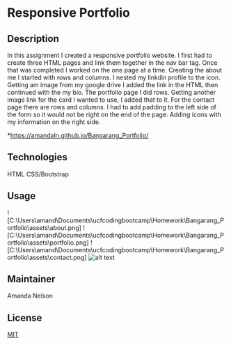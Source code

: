 # Responsive Portfolio
## Description
In this assignment I created a responsive portfolio website. I first had to create three HTML pages and link them together in the nav bar tag. Once that was completed I worked on the one page at a time. Creating the about me I started with rows and columns. I nested my linkdin profile to the icon. Getting am image from my google drive I added the link in the HTML then continued with the my bio. The portfolio page I did rows. Getting another image link for the card I wanted to use, I added that to it. For the contact page there are rows and columns. I had to add padding to the left side of the form so it would not be right on the end of the page. Adding icons with my information on the right side. 

*https://amandaln.github.io/Bangarang_Portfolio/

## Technologies
HTML
CSS/Bootstrap

## Usage
![C:\Users\amand\Documents\ucfcodingbootcamp\Homework\Bangarang_Portfolio\assets\about.png]
![C:\Users\amand\Documents\ucfcodingbootcamp\Homework\Bangarang_Portfolio\assets\portfolio.png]
![C:\Users\amand\Documents\ucfcodingbootcamp\Homework\Bangarang_Portfolio\assets\contact.png]
![alt text](https://github.com/[amandaLN]/[Bangarang_Portfolio]/blob/[main]/contact.jpg?raw=true)

## Maintainer
Amanda Nelson

## License
[MIT](https://choosealicense.com/licenses/mit/)